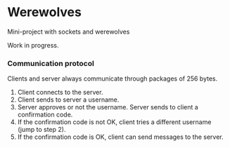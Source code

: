 # Werewolves
Mini-project with sockets and werewolves

Work in progress.

### Communication protocol
Clients and server always communicate through packages of 256 bytes.
1. Client connects to the server.
2. Client sends to server a username.
3. Server approves or not the username. Server sends to client a confirmation code.
4. If the confirmation code is not OK, client tries a different username (jump to step 2).
5. If the confirmation code is OK, client can send messages to the server.
